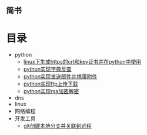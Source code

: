 ## 简书

# 目录
- python
    - [linux下生成https的crt和key证书并在python中使用](python/1.1.md)
    - [python实现字典反查](python/1.2.md)
    - [python实现发送邮件并携带附件](python/1.3.md)
    - [python实现ftp上传下载](python/1.4.md)
    - [python实现rsa加密解密](python/1.5.md)
- dns
- linux
- 网络编程
- 开发工具
    - [git创建本地分支并关联到远程](kit/5.1.md)
